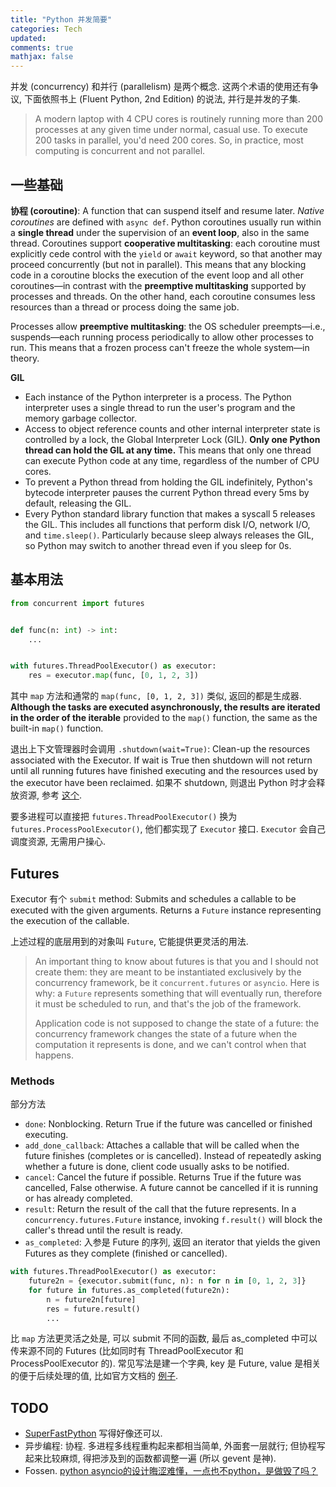 ```yaml
---
title: "Python 并发简要"
categories: Tech
updated: 
comments: true
mathjax: false
---
```


并发 (concurrency) 和并行 (parallelism) 是两个概念. 这两个术语的使用还有争议, 下面依照书上 (Fluent Python, 2nd Edition) 的说法, 并行是并发的子集. 

> A modern laptop with 4 CPU cores is routinely running more than 200 processes at any given time under normal, casual use. To execute 200 tasks in parallel, you'd need 200 cores. So, in practice, most computing is concurrent and not parallel.

<!-- more -->

## 一些基础

**协程 (coroutine)**: A function that can suspend itself and resume later. *Native coroutines* are defined with `async def`. Python coroutines usually run within a **single thread** under the supervision of an **event loop**, also in the same thread. Coroutines support **cooperative multitasking**: each coroutine must explicitly cede control with the `yield` or `await` keyword, so that another may proceed concurrently (but not in parallel). This means that any blocking code in a coroutine blocks the execution of the event loop and all other coroutines—in contrast with the **preemptive multitasking** supported by processes and threads. On the other hand, each coroutine consumes less resources than a thread or process doing the same job.

Processes allow **preemptive multitasking**: the OS scheduler preempts—i.e., suspends—each running process periodically to allow other processes to run. This means that a frozen process can't freeze the whole system—in theory.

**GIL**

- Each instance of the Python interpreter is a process. The Python interpreter uses a single thread to run the user's program and the memory garbage collector. 
- Access to object reference counts and other internal interpreter state is controlled by a lock, the Global Interpreter Lock (GIL). **Only one Python thread can hold the GIL at any time.** This means that only one thread can execute Python code at any time, regardless of the number of CPU cores.
- To prevent a Python thread from holding the GIL indefinitely, Python's bytecode interpreter pauses the current Python thread every 5ms by default, releasing the GIL.
- Every Python standard library function that makes a syscall 5 releases the GIL. This includes all functions that perform disk I/O, network I/O, and  `time.sleep()`. Particularly because sleep always releases the GIL, so Python may switch to another thread even if you sleep for 0s.

## 基本用法

```python
from concurrent import futures


def func(n: int) -> int:
    ...


with futures.ThreadPoolExecutor() as executor:
    res = executor.map(func, [0, 1, 2, 3])
```

其中 `map` 方法和通常的 `map(func, [0, 1, 2, 3])` 类似, 返回的都是生成器. **Although the tasks are executed asynchronously, the results are iterated in the order of the iterable** provided to the `map()` function, the same as the built-in `map()` function.

退出上下文管理器时会调用 `.shutdown(wait=True)`: Clean-up the resources associated with the Executor. If wait is True then shutdown will not return until all running futures have finished executing and the resources used by the executor have been reclaimed. 如果不 shutdown, 则退出 Python 时才会释放资源, 参考 [这个](https://stackoverflow.com/questions/28417525/what-is-the-difference-between-using-the-method-threadpoolexecutor-shutdownwait).

要多进程可以直接把 `futures.ThreadPoolExecutor()` 换为 `futures.ProcessPoolExecutor()`, 他们都实现了 `Executor` 接口. `Executor` 会自己调度资源, 无需用户操心.

## Futures

Executor 有个 `submit` method: Submits and schedules a callable to be executed with the given arguments. Returns a `Future` instance representing the execution of the callable.

上述过程的底层用到的对象叫 `Future`, 它能提供更灵活的用法.

> An important thing to know about futures is that you and I should not create them: they are meant to be instantiated exclusively by the concurrency framework, be it `concurrent.futures` or `asyncio`. Here is why: a `Future` represents something that will eventually run, therefore it must be scheduled to run, and that's the job of the framework.
>
> Application code is not supposed to change the state of a future: the concurrency framework changes the state of a future when the computation it represents is done, and we can't control when that happens.

### Methods

部分方法

- `done`: Nonblocking. Return True if the future was cancelled or finished executing.
- `add_done_callback`: Attaches a callable that will be called when the future finishes (completes or is cancelled). Instead of repeatedly asking whether a future is done, client code usually asks to be notified.
- `cancel`: Cancel the future if possible. Returns True if the future was cancelled, False otherwise. A future cannot be cancelled if it is running or has already completed.
- `result`: Return the result of the call that the future represents. In a `concurrency.futures.Future` instance, invoking `f.result()` will block the caller's thread until the result is ready.
- `as_completed`: 入参是 Future 的序列, 返回 an iterator that yields the given Futures as they complete (finished or cancelled).

```python
with futures.ThreadPoolExecutor() as executor:
    future2n = {executor.submit(func, n): n for n in [0, 1, 2, 3]}
    for future in futures.as_completed(future2n):
        n = future2n[future]
        res = future.result()
        ...
```

比 `map` 方法更灵活之处是, 可以 submit 不同的函数, 最后 as_completed 中可以传来源不同的 Futures (比如同时有 ThreadPoolExecutor 和 ProcessPoolExecutor 的). 常见写法是建一个字典, key 是 Future, value 是相关的便于后续处理的值, 比如官方文档的 [例子](https://docs.python.org/3/library/concurrent.futures.html#threadpoolexecutor-example).

## TODO

- [SuperFastPython](https://superfastpython.com/) 写得好像还可以.
- 异步编程: 协程. 多进程多线程重构起来都相当简单, 外面套一层就行; 但协程写起来比较麻烦, 得把涉及到的函数都调整一遍 (所以 gevent 是神).
- Fossen. [python asyncio的设计晦涩难懂，一点也不python，是做毁了吗？](https://www.zhihu.com/question/451397804/answer/2193074474)

